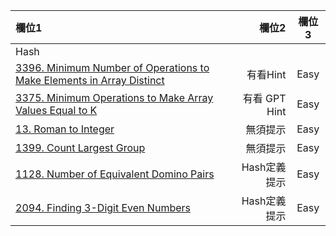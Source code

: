 | 欄位1 | 欄位2 | 欄位3 |
| :-- | --: |:--:|
| Hash  |  |  |
| [3396. Minimum Number of Operations to Make Elements in Array Distinct](https://github.com/Liavan0122/Liavan-Leetcodes/blob/main/Hash/3396.%20Minimum%20Number%20of%20Operations%20to%20Make%20Elements%20in%20Array%20Distinct.md) | 有看Hint  | Easy |
| [3375. Minimum Operations to Make Array Values Equal to K](https://github.com/Liavan0122/Liavan-Leetcodes/blob/main/Hash/3375.%20Minimum%20Operations%20to%20Make%20Array%20Values%20Equal%20to%20K.md) | 有看 GPT Hint  | Easy |
| [13. Roman to Integer](https://github.com/Liavan0122/Liavan-Leetcodes/blob/main/Hash/13.%20Roman%20to%20Integer.md) | 無須提示  | Easy |
| [1399. Count Largest Group](https://github.com/Liavan0122/Liavan-Leetcodes/blob/main/Hash/1399.%20Count%20Largest%20Group.md) | 無須提示  | Easy |
| [1128. Number of Equivalent Domino Pairs](https://github.com/Liavan0122/Liavan-Leetcodes/blob/main/Hash/1128.%20Number%20of%20Equivalent%20Domino%20Pairs.md) | Hash定義提示  | Easy |
| [2094. Finding 3-Digit Even Numbers](https://github.com/Liavan0122/Liavan-Leetcodes/blob/main/Hash/2094.%20Finding%203-Digit%20Even%20Numbers.md) | Hash定義提示  | Easy |



